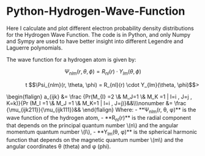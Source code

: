 # Python-Hydrogen-Wave-Function

Here I calculate and plot different electron probability density distributions for the Hydrogen Wave Function. The code is in Python, and only Numpy and Sympy are used to have better insight into different Legendre and Laguerre polynomials.

The wave function for a hydrogen atom is given by:

$$
\Psi_{nlm}(r, \theta, \phi) = R_{nl}(r) \cdot Y_{lm}(\theta, \phi)
$$
<p align="right">t $$\Psi_{nlm}(r, \theta, \phi) = R_{nl}(r) \cdot Y_{lm}(\theta, \phi)$$> </p>
\begin{flalign}
a_{ijk} &= \frac {Pr(M_{I} =2  \&  M_J=1 \& M_K =1 | I=i , J=j , K=k)}{Pr (M_I =1 \& M_J =1 \& M_K=1 | I=i , J=j)}&&\\\nonumber
            &= \frac {\mu_{ijk211}}{\mu_{ijk111}}&&
\end{flalign}
Where:
- **Ψ<sub>nlm</sub>(r, θ, φ)** is the wave function of the hydrogen atom,
- **R<sub>nl</sub>(r)** is the radial component that depends on the principal quantum number \(n\) and the angular momentum quantum number \(l\),
- **Y<sub>lm</sub>(θ, φ)** is the spherical harmonic function that depends on the magnetic quantum number \(m\) and the angular coordinates θ (theta) and φ (phi).

